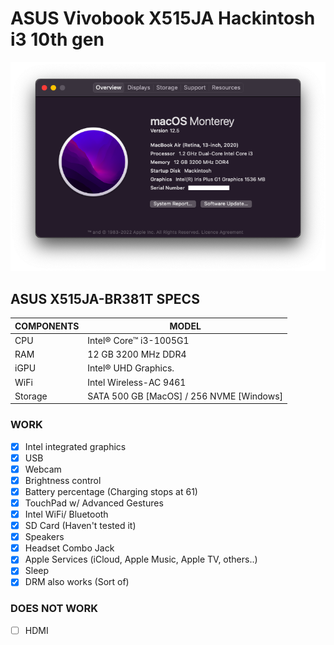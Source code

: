 # ASUS Vivobook X515JA Hackintosh i3 10th gen
<img src="https://github.com/Bhavinjain260/Asus-Vivobook15-X515JA-Opencore/blob/main/About%20this%20mac.png">

## ASUS X515JA-BR381T SPECS

| COMPONENTS | MODEL                                   |
|------------|-----------------------------------------|
| CPU        | Intel® Core™ i3-1005G1                  | 
| RAM        | 12 GB 3200 MHz DDR4                     |
| iGPU       | Intel® UHD Graphics.                    |
| WiFi       | Intel Wireless-AC 9461                  |
| Storage    | SATA 500 GB [MacOS] / 256 NVME [Windows]|

### WORK
- [x] Intel integrated graphics
- [x] USB
- [x] Webcam
- [x] Brightness control
- [x] Battery percentage (Charging stops at 61)
- [x] TouchPad w/ Advanced Gestures
- [x] Intel WiFi/ Bluetooth
- [x] SD Card (Haven't tested it)
- [x] Speakers
- [x] Headset Combo Jack
- [x] Apple Services (iCloud, Apple Music, Apple TV, others..)
- [x] Sleep
- [x] DRM also works (Sort of)

### DOES NOT WORK
- [ ] HDMI
